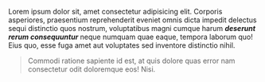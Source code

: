 Lorem ipsum dolor sit, amet consectetur adipisicing elit. Corporis asperiores, praesentium reprehenderit eveniet omnis dicta impedit delectus sequi distinctio quos nostrum, voluptatibus magni cumque harum ***deserunt rerum consequuntur*** neque numquam quae eaque, tempora laborum quo! Eius quo, esse fuga amet aut voluptates sed inventore distinctio nihil.

> Commodi ratione sapiente id est, at quis dolore quas error nam consectetur odit doloremque eos! Nisi.

